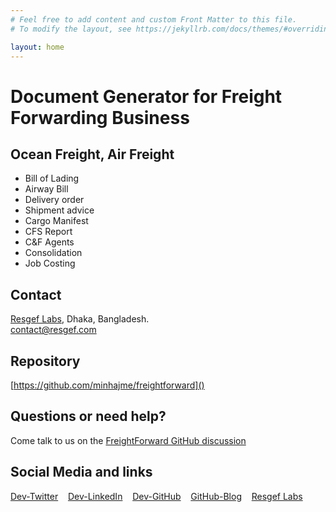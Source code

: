 ```yaml
---
# Feel free to add content and custom Front Matter to this file.
# To modify the layout, see https://jekyllrb.com/docs/themes/#overriding-theme-defaults

layout: home
---
```


# Document Generator for Freight Forwarding Business
## Ocean Freight, Air Freight

- Bill of Lading
- Airway Bill
- Delivery order
- Shipment advice
- Cargo Manifest
- CFS Report
- C&F Agents
- Consolidation
- Job Costing

## Contact
[Resgef Labs][resgef-url], Dhaka, Bangladesh.
<br>[contact@resgef.com](mailto:contact@resgef.com)

## Repository
[https://github.com/minhajme/freightforward]()

<!--
## License: GPL-2.0; Copyleft**
* Free for personal and professional use.
* Must retain the same GPL-2.0 license on customize.
* Include original developer and company info in customized code.
-->

## Questions or need help?
Come talk to us on the [FreightForward GitHub discussion][ff-gh-discussion]

## Social Media and links
[Dev-Twitter](https://twitter.com/intent/follow?original_referer=https%3A%2F%2Fgithub.com%2FMinhajulAnwar&screen_name=MinhajulAnwar) &nbsp;&nbsp;
[Dev-LinkedIn](https://www.linkedin.com/in/minhajulanwar/) &nbsp;&nbsp;
[Dev-GitHub][dev-gh] &nbsp;&nbsp;
[GitHub-Blog](https://minhajme.github.io/blog/) &nbsp;&nbsp; 
[Resgef Labs][resgef-url] &nbsp;&nbsp;

[resgef-url]: https://resgef.com
[ff-introsite-gh-pages]: https://freightforward.github.io/
[ff-repo]: https://github.com/minhajme/freightforward
[ff-gh-discussion]: https://github.com/minhajme/freightforward/discussions
[dev-gh]: https://github.com/minhajme
